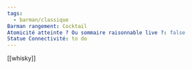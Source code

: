 ```yaml
---
tags:
  - barman/classique
Barman rangement: Cocktail
Atomicité atteinte ? Ou sommaire raisonnable live ?: false
Statue Connectivité: to do
---
```

[[whisky]]